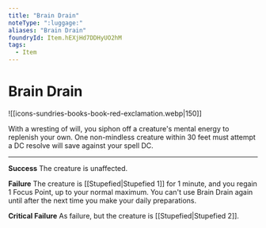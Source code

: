 ```yaml
---
title: "Brain Drain"
noteType: ":luggage:"
aliases: "Brain Drain"
foundryId: Item.hEXjHd7DDHyUO2hM
tags:
  - Item
---
```


# Brain Drain
![[icons-sundries-books-book-red-exclamation.webp|150]]

With a wresting of will, you siphon off a creature's mental energy to replenish your own. One non-mindless creature within 30 feet must attempt a DC resolve will save against your spell DC.

* * *

**Success** The creature is unaffected.

**Failure** The creature is [[Stupefied|Stupefied 1]] for 1 minute, and you regain 1 Focus Point, up to your normal maximum. You can't use Brain Drain again until after the next time you make your daily preparations.

**Critical Failure** As failure, but the creature is [[Stupefied|Stupefied 2]].
